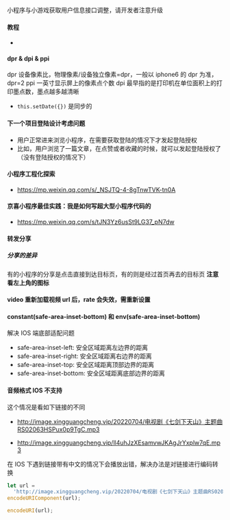 小程序与小游戏获取用户信息接口调整，请开发者注意升级

> [](https://developers.weixin.qq.com/community/develop/doc/0000a26e1aca6012e896a517556c01)

#### 教程

- [](https://blog.csdn.net/weidong_y/article/details/79636386?utm_medium=distribute.pc_relevant.none-task-blog-2%7Edefault%7EBlogCommendFromBaidu%7Edefault-8.control&depth_1-utm_source=distribute.pc_relevant.none-task-blog-2%7Edefault%7EBlogCommendFromBaidu%7Edefault-8.control)

#### dpr & dpi & ppi

dpr 设备像素比，物理像素/设备独立像素=dpr，一般以 iphone6 的 dpr 为准，dpr=2
ppi 一英寸显示屏上的像素点个数
dpi 最早指的是打印机在单位面积上的打印墨点数，墨点越多越清晰

- `this.setDate({})` 是同步的

#### 下一个项目登陆设计考虑问题

- 用户正常进来浏览小程序，在需要获取登陆的情况下才发起登陆授权
- 比如，用户浏览了一篇文章，在点赞或者收藏的时候，就可以发起登陆授权了（没有登陆授权的情况下）

#### 小程序工程化探索

- https://mp.weixin.qq.com/s/_NSJTQ-4-8gTnwTVK-tn0A

#### 京喜小程序最佳实践：我是如何写超大型小程序代码的

- https://mp.weixin.qq.com/s/tJN3Yz6usSt9LG37_pN7dw

#### 转发分享

##### 分享的差异

有的小程序的分享是点击直接到达目标页，有的则是经过首页再去的目标页
**注意看左上角的图标**

#### video 重新加载视频 url 后，rate 会失效，需重新设置

#### constant(safe-area-inset-bottom) 和 env(safe-area-inset-bottom)

解决 IOS 端底部适配问题

- safe-area-inset-left: 安全区域距离左边界的距离
- safe-area-inset-right: 安全区域距离右边界的距离
- safe-area-inset-top: 安全区域距离顶部边界的距离
- safe-area-inset-bottom: 安全区域距离底部边界的距离

#### 音频格式 IOS 不支持

这个情况是看如下链接的不同

- http://image.xingguangcheng.vip/20220704/电视剧《七剑下天山》主题曲RS02063HSPux0p9TgC.mp3

- http://image.xingguangcheng.vip/ll4uhJzXEsamvwJKAgJrYxplw7qE.mp3

在 IOS 下遇到链接带有中文的情况下会播放出错，解决办法是对链接进行编码转换

```js
let url =
  'http://image.xingguangcheng.vip/20220704/电视剧《七剑下天山》主题曲RS02063HSPux0p9TgC.mp3';
encodeURIComponent(url);

encodeURI(url);
```
